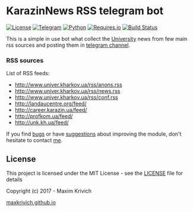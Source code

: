 # KarazinNews RSS telegram bot
[![License](https://img.shields.io/badge/license-MIT%20license-green.svg?style=flat)]()
[![Telegram](https://img.shields.io/badge/telegram-channel-orange.svg?style=flat)](https://t.me/karazina)
[![Python](https://img.shields.io/badge/python-3.5,%203.6-blue.svg?style=flat)]()
[![Requires.io](https://requires.io/github/maxkrivich/KarazinNews-telegram-bot/requirements.svg?branch=master&style=flat)](https://requires.io/github/maxkrivich/KarazinNews-telegram-bot/requirements/?branch=master)
[![Build Status](https://travis-ci.org/maxkrivich/KarazinNews-telegram-bot.svg?branch=master)](https://travis-ci.org/maxkrivich/KarazinNews-telegram-bot)


This is a simple in use bot what collect the [University](http://univer.kharkov.ua/en) news from few main rss sources and posting them in [telegram channel](https://t.me/karazina).

### RSS sources
List of RSS feeds:
- http://www.univer.kharkov.ua/rss/anons.rss
- http://www.univer.kharkov.ua/rss/news.rss
- http://www.univer.kharkov.ua/rss/conf.rss
- http://landaucentre.org/feed/
- http://career.karazin.ua/feed/
- http://profkom.ua/feed/
- http://unk.kh.ua/feed/

If you find [bugs] or have [suggestions] about improving the module, don't hesitate to contact [me].

## License

This project is licensed under the MIT License - see the [LICENSE](https://github.com/maxkrivich/KarazinNews-telegram-bot/blob/master/LICENSE) file for details

Copyright (c) 2017 - Maxim Krivich

[maxkrivich.github.io](https://maxkrivich.github.io/)


[bugs]: <https://github.com/maxkrivich/KarazinNews-telegram-bot/issues>
[suggestions]: <https://github.com/maxkrivich/KarazinNews-telegram-bot/issues>
[me]: <https://maxkrivich.github.io>

